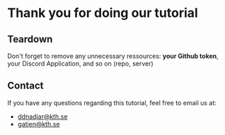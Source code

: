 # Thank you for doing our tutorial

## Teardown
Don't forget to remove any unnecessary ressources: **your Github token**, your Discord Application, and so on (repo, server)

## Contact
If you have any questions regarding this tutorial, feel free to email us at:
- ddnadjar@kth.se
- gatien@kth.se
